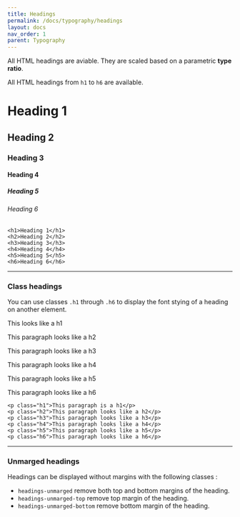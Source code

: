 ```yaml
---
title: Headings
permalink: /docs/typography/headings
layout: docs
nav_order: 1
parent: Typography
---
```


<p class="headline">All HTML headings are aviable. They are scaled based on a parametric <strong>type ratio</strong>.</p>

All HTML headings from `h1` to `h6` are available.

<div class="exemple">
  <h1 class="headings headings-unmarged-top">Heading 1</h1>
  <h2 class="headings headings-unmarged-top">Heading 2</h2>
  <h3 class="headings headings-unmarged-top">Heading 3</h3>
  <h4 class="headings headings-unmarged-top">Heading 4</h4>
  <h5 class="headings headings-unmarged-top">Heading 5</h5>
  <h6 class="headings headings-unmarged">Heading 6</h6>
</div>

````
<h1>Heading 1</h1>
<h2>Heading 2</h2>
<h3>Heading 3</h3>
<h4>Heading 4</h4>
<h5>Heading 5</h5>
<h6>Heading 6</h6>
````

****

### Class headings

You can use classes `.h1` through `.h6` to display the font stying of a heading on another element.

<div class="exemple">
<p class="h1">This looks like a h1</p>
<p class="h2">This paragraph looks like a h2</p>
<p class="h3">This paragraph looks like a h3</p>
<p class="h4">This paragraph looks like a h4</p>
<p class="h5">This paragraph looks like a h5</p>
<p class="h6">This paragraph looks like a h6</p>
</div>

````
<p class="h1">This paragraph is a h1</p>
<p class="h2">This paragraph looks like a h2</p>
<p class="h3">This paragraph looks like a h3</p>
<p class="h4">This paragraph looks like a h4</p>
<p class="h5">This paragraph looks like a h5</p>
<p class="h6">This paragraph looks like a h6</p>
````

****

### Unmarged headings

Headings can be displayed without margins with the following classes :

- `headings-unmarged` remove both top and bottom margins of the heading.
- `headings-unmarged-top` remove top margin of the heading.
- `headings-unmarged-bottom` remove bottom margin of the heading.
